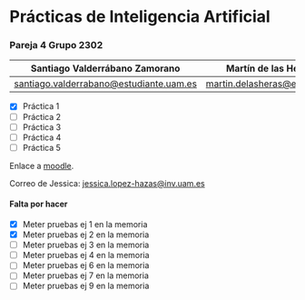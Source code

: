 # Prácticas de Inteligencia Artificial

### Pareja 4 Grupo 2302

Santiago Valderrábano Zamorano | Martín de las Heras Moreno
------------------------------ | --------------------------
santiago.valderrabano@estudiante.uam.es | martin.delasheras@estudiante.uam.es

- [x] Práctica 1
- [ ] Práctica 2
- [ ] Práctica 3
- [ ] Práctica 4
- [ ] Práctica 5

Enlace a [moodle](https://moodle.uam.es/course/view.php?id=62174).

Correo de Jessica: jessica.lopez-hazas@inv.uam.es

#### Falta por hacer

 - [x] Meter pruebas ej 1 en la memoria
 - [x] Meter pruebas ej 2 en la memoria
 - [ ] Meter pruebas ej 3 en la memoria
 - [ ] Meter pruebas ej 4 en la memoria
 - [ ] Meter pruebas ej 6 en la memoria
 - [ ] Meter pruebas ej 7 en la memoria
 - [ ] Meter pruebas ej 9 en la memoria
